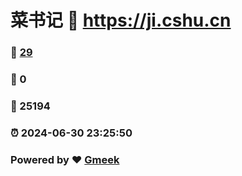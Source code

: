 # 菜书记 :link: https://ji.cshu.cn 
### :page_facing_up: [29](https://ji.cshu.cn/tag.html) 
### :speech_balloon: 0 
### :hibiscus: 25194 
### :alarm_clock: 2024-06-30 23:25:50 
### Powered by :heart: [Gmeek](https://github.com/Meekdai/Gmeek)
